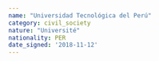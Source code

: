 ```yaml
---
name: "Universidad Tecnológica del Perú"
category: civil_society
nature: "Université"
nationality: PER
date_signed: '2018-11-12'
---
```

    